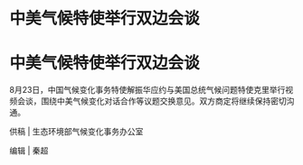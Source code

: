 # 中美气候特使举行双边会谈

# 中美气候特使举行双边会谈

8月23日，中国气候变化事务特使解振华应约与美国总统气候问题特使克里举行视频会谈，围绕中美气候变化对话合作等议题交换意见。双方商定将继续保持密切沟通。

供稿 | 生态环境部气候变化事务办公室

编辑 | 秦超

